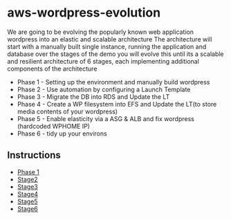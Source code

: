 # aws-wordpress-evolution
We are going to be evolving the popularly known web application wordpress into an elastic and scalable architecture
The architecture will start with a manually built single instance, running the application and database over the stages of the demo you will evolve this until its a scalable and resilient architecture of 6 stages, each implementing additional components of the architecture

* Phase 1 - Setting up the environment and manually build wordpress
* Phase 2 - Use automation by configuring a Launch Template
* Phase 3 - Migrate the DB into RDS and Update the LT
* Phase 4 - Create a WP filesystem into EFS and Update the LT(to store media contents of your wordpress) 
* Phase 5 - Enable elasticity via a ASG & ALB and fix wordpress (hardcoded WPHOME IP)
* Phase 6 - tidy up your environs



## Instructions

- [Phase 1](https://github.com/acantril/learn-cantrill-io-labs/blob/master/aws-elastic-wordpress-evolution/02_LABINSTRUCTIONS/STAGE1%20-%20Setup%20and%20Manual%20wordpress%20build.md)
- [Stage2](https://github.com/acantril/learn-cantrill-io-labs/blob/master/aws-elastic-wordpress-evolution/02_LABINSTRUCTIONS/STAGE2%20-%20Automate%20the%20build%20using%20a%20Launch%20Template.md)
- [Stage3](https://github.com/acantril/learn-cantrill-io-labs/blob/master/aws-elastic-wordpress-evolution/02_LABINSTRUCTIONS/STAGE3%20-%20Add%20RDS%20and%20Update%20the%20LT.md)
- [Stage4](https://github.com/acantril/learn-cantrill-io-labs/blob/master/aws-elastic-wordpress-evolution/02_LABINSTRUCTIONS/STAGE4%20-%20Add%20EFS%20and%20Update%20the%20LT.md)
- [Stage5](https://github.com/acantril/learn-cantrill-io-labs/blob/master/aws-elastic-wordpress-evolution/02_LABINSTRUCTIONS/STAGE5%20-%20Add%20an%20ELB%20and%20ASG.md)
- [Stage6](https://github.com/acantril/learn-cantrill-io-labs/blob/master/aws-elastic-wordpress-evolution/02_LABINSTRUCTIONS/STAGE6%20-%20CLEANUP.md)
